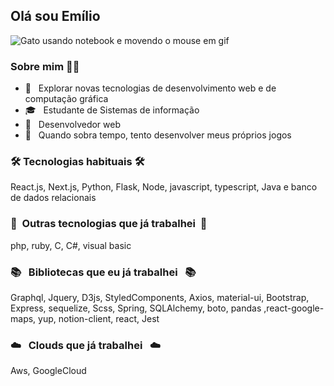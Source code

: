 
<h2> Olá sou Emílio </h2>

![Gato usando notebook e movendo o mouse em gif](https://blog.maxieduca.com.br/wp-content/uploads/2020/02/gif-3.gif)
<h3>  Sobre mim  👨‍💻 </h3>

  
- 🤔 &nbsp; Explorar novas tecnologias de desenvolvimento web e de computação gráfica
- 🎓 &nbsp; Estudante de Sistemas de informação 
- 💼 &nbsp; Desenvolvedor web
- 👾 &nbsp; Quando sobra tempo, tento desenvolver meus próprios jogos


  



<h3>🛠 Tecnologias habituais 🛠 </h3>
React.js, Next.js, Python, Flask, Node, javascript, typescript, Java e banco de dados relacionais

<h3>💾&nbsp;  Outras tecnologias que já trabalhei &nbsp;💾</h3>
php, ruby, C, C#, visual basic

<h3> 📚 &nbsp; Bibliotecas que eu já trabalhei &nbsp;  📚 </h3>
Graphql, Jquery, D3js, StyledComponents, Axios, material-ui, Bootstrap, Express, sequelize, Scss, Spring, SQLAlchemy, boto, pandas ,react-google-maps, yup, notion-client, react, Jest

<h3> ☁️ &nbsp;  Clouds que já  trabalhei  &nbsp;  ☁️</h3>
Aws, GoogleCloud 


  
